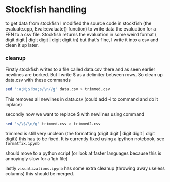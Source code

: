 # Stockfish handling

to get data from stockfish I modified the source code in stockfish (the evaluate.cpp, Eval::evaluate() function) to write data the evaluation for a FEN to a csv file. Stockfish returns the evaluation in some weird format ( digit digit | digit digit | digit digit \n) but that's fine, I write it into a csv and clean it up later.



### cleanup

Firstly stockfish writes to a file called data.csv there and as seen earlier newlines are borked. But I write $ as a delimiter between rows. So clean up data.csv with these commands

```bash
sed ':a;N;$!ba;s/\n//g' data.csv > trimmed.csv
```

This removes all newlines in data.csv (could add -i to command and do it inplace)

secondly now we want to replace $ with newlines using command 

```bash
sed 's/\$/\n/g' trimmed.csv > trimmed2.csv
```

trimmed is still very unclean (the formatting (digit digit | digit digit | digit digit)) this has to be fixed. It is currently fixed using a ipython notebook, see `formatfix.ipynb`

should move to a python script (or look at faster languages because this is annoyingly slow for a 1gb file)

lastly `visualizations.ipynb` has some extra cleanup (throwing away useless columns) this should be merged. 